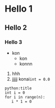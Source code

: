 # Hello 1
## Hello 2
### Hello 3
* kon
	* kon
	* konnn
1. hhh
2. jjjjj
konai`int = 0.0`

```
python:title
int i = 0
for i in range(n):
   i * 1 = 0
```
